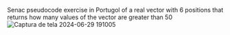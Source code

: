 Senac pseudocode exercise in Portugol of a real vector with 6 positions that returns how many values ​​of the vector are greater than 50
![Captura de tela 2024-06-29 191005](https://github.com/Zehlito/Exercicio-Portugol-vetor-e-valor-50/assets/92304737/c64dc27f-ea5b-4c23-9e0f-67c429a6834d)
